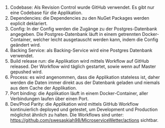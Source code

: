 1. Codebase: Als Revision Control wurde GitHub verwendet. Es gibt nur eine Codebase für die Applikation.
2. Dependencies: die Dependencies zu den NuGet Packages werden explicit deklariert.
3. Config: In der Config werden die Zugänge zu der Postgres-Datenbank angegeben. Die Postgres-Datenbank läuft in einem getrennten Docker-Container, welcher leicht ausgetauscht werden kann, indem die Config geändert wird.
4. Backing Service: als Backing-Service wird eine Postgres Datenbank verwendet.
5. Build release run: die Applikation wird mittels Workflow auf GitHub released. Der Workflow wird täglich gestartet, sowie wenn auf Master gepushed wird.
6. Process: es wird angenommen, dass die Applikation stateless ist, daher werden die Daten immer direkt aus der Datenbank geladen und niemals aus dem Cache der Applikation.
7. Port binding: die Applikation läuft in einem Docker-Container, aller Verbindungen laufen über einen Port.
8. Dev/Prod Parity: die Applikation wird mittels GitHub Workflow kontinuierlich deployed und getestet, um Development und Production möglichst ähnlich zu halten. 
Die Workflows sind unter: https://github.com/swesaskiah98/MicroserviceWetter/actions sichtbar.
